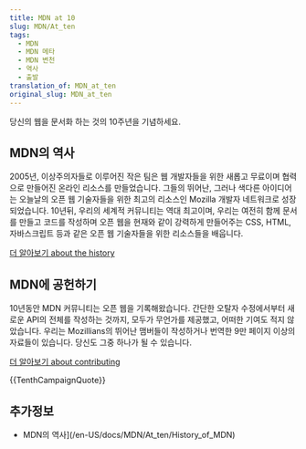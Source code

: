 ```yaml
---
title: MDN at 10
slug: MDN/At_ten
tags:
  - MDN
  - MDN 메타
  - MDN 변천
  - 역사
  - 출발
translation_of: MDN_at_ten
original_slug: MDN_at_ten
---
```

당신의 웹을 문서화 하는 것의 10주년을 기념하세요.

## MDN의 역사

2005년, 이상주의자들로 이루어진 작은 팀은 웹 개발자들을 위한 새롭고 무료이며 협력으로 만들어진 온라인 리소스를 만들었습니다. 그들의 뛰어난, 그러나 색다른 아이디어는 오늘날의 오픈 웹 기술자들을 위한 최고의 리소스인 Mozilla 개발자 네트워크로 성장되었습니다. 10년뒤, 우리의 세계적 커뮤니티는 역대 최고이며, 우리는 여전히 함께 문서를 만들고 코드를 작성하며 오픈 웹을 현재와 같이 강력하게 만들어주는 CSS, HTML, 자바스크립트 등과 같은 오픈 웹 기술자들을 위한 리소스들을 배웁니다.

[더 알아보기 about the history](/en-US/docs/MDN/At_ten/History_of_MDN)

## MDN에 공헌하기

10년동안 MDN 커뮤니티는 오픈 웹을 기록해왔습니다. 간단한 오탈자 수정에서부터 새로운 API의 전체를 작성하는 것까지, 모두가 무언가를 제공했고, 어떠한 기여도 적지 않았습니다. 우리는 Mozillians의 뛰어난 맴버들이 작성하거나 번역한 9만 페이지 이상의 자료들이 있습니다. 당신도 그중 하나가 될 수 있습니다.

[더 알아보기 about contributing](/en-US/docs/MDN/Contribute)

{{TenthCampaignQuote}}

## 추가정보

- MDN의 역사](/en-US/docs/MDN/At_ten/History_of_MDN)
